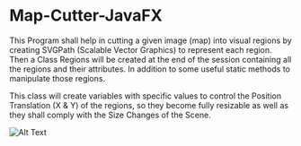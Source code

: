 # Map-Cutter-JavaFX
This Program shall help in cutting a given image (map) into visual regions by creating SVGPath (Scalable Vector Graphics) to represent each region. Then a Class Regions will be created at the end of the session containing all the regions and their attributes. In addition to some useful static methods to manipulate those regions.

This class will create variables with specific values to control the Position Translation (X & Y) of the regions, so they become fully resizable as well as they shall comply with the Size Changes of the Scene.


![Alt Text](https://github.com/John-Almardeny/Map-Cutter-JavaFX/blob/master/Map%20Cutter.gif?raw=true)
